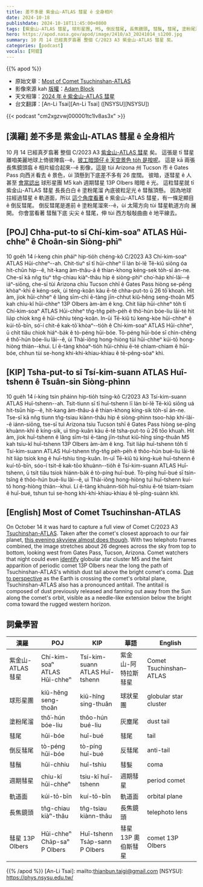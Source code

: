 ```yaml
---
title: 差不多是 紫金山-ATLAS 彗星 ê 全身相片
date: 2024-10-18
publishdate: 2024-10-18T11:45:00+0800
tags: [紫金山-ATLAS 彗星, 球形星團, M5, 倒反彗尾, 長焦鏡頭, 彗鬚, 彗尾, 塗粉尾溜, 週期性彗星, 彗星 13P Olbers, 軌道面]
hero: https://apod.nasa.gov/apod/image/2410/a3_20241014_s1200.jpg
summary: 10 月 14 已經真歹翕著 整個 C/2023 A3 紫金山-ATLAS 彗星 矣。
categories: [podcast]
vocals: [阿錕]
---
```


{{% apod %}}

- 原始文章：[Most of Comet Tsuchinshan-ATLAS](https://apod.nasa.gov/apod/ap241018.html)
- 影像來源 kah [版權][copyright]：[Adam Block](https://www.adamblockphotos.com/contact.html)
- 天文相簿：[2024 年 ê 紫金山-ATLAS 彗星](https://www.facebook.com/media/set/?vanity=APOD.Sky&set=a.516503464411569)
- 台文翻譯：[An-Li Tsai][An-Li Tsai] ([NSYSU][NSYSU])

{{< podcast "cm2xgzvwj000001tc1lv8as3x" >}}

## [漢羅] 差不多是 紫金山-ATLAS 彗星 ê 全身相片
10 月 14 已經真歹翕著 整個 C/2023 A3 [紫金山-ATLAS 彗星][Tsuchinshan-ATLAS] 矣。
這張是 tī 彗星離咱美麗地球上倚彼陣翕--ê，[彼工暗頭仔 ê 天空景色 to̍h 是按呢][this evening skyview almost does though]。
這是 kā 兩張長焦鏡頭翕 ê 相片組合起來--ê 影像，這是 tùi Arizona 州 Tucson 市 ê Gates Pass 向西爿看去 ê 景色，ùi 頂懸到下底差不多有 26 度闊。
彼暗，逐彗星 ê 人甚至 [會當認出][identify] 球形星團 M5 kah 週期彗星 13P Olbers 暗暗 ê 光。
這粒彗星就 tī 紫金山-ATLAS 彗星 長長白白 ê 塗粉尾溜 內底彼粒足光 ê 彗鬚頂懸。
因為地球拄經過彗星 ê 軌道面，所以 [這个角度看著][Due to perspective] ê 紫金山-ATLAS 彗星，有一條足顯目 ê 倒反彗尾。
倒反彗尾是進前 ê 塗粉尾溜來--ê，ùi 太陽方向 tùi 彗星軌道方向 展開。
你會當看著 彗鬚下底 尖尖 ê 彗尾，伸 tùi 西方敧敧曲曲 ê 地平線去。

## [POJ] Chha-put-to sī Chí-kim-soaⁿ ATLAS Hūi-chheⁿ ê Choân-sin Siòng-phìⁿ
10 goe̍h 14 í-keng chin pháiⁿ hip-tio̍h chéng-kô C/2023 A3 Chí-kim-soaⁿ ATLAS Hūi-chheⁿ--ah.
Chit-tiuⁿ sī tī hūi-chheⁿ lī lán bí-lē Tē-kiû siōng óa hit-chūn hip--ê, hit-kang àm-thâu-á ê thian-khong kéng-sek to̍h-sī án-ne.
Che-sī kā nn̄g tiuⁿ tn̂g-chiau kiàⁿ-thâu hip ê siòng-phìⁿ cho͘-ha̍p khí-lâi--ê iáⁿ-siōng, che-sī tùi Arizona chiu Tucson chhī ê Gates Pass hiòng se-pêng khòaⁿ-khì ê kéng-sek, ùi téng-koân kàu ē-té chha-put-to ū 26 tō͘ khoah.
Hit àm, jiok hūi-chheⁿ ê lâng sīm-chì ē-tàng jīn-chhut kiû-hêng seng-thoân M5 kah chiu-kî hūi-chheⁿ 13P Olbers àm-àm ê kng.
Chit lia̍p hūi-chheⁿ to̍h tī Chí-kim-soaⁿ ATLAS Hūi-chheⁿ tn̂g-tn̂g pe̍h-pe̍h ê thô͘-hún bóe-liu lāi-té hit lia̍p chiok kng ê hūi-chhiu téng-koân.
In-ūi Tē-kiû tú keng-kòe hūi-chheⁿ ê kúi-tō-bīn, só͘-í chit-ê kak-tō͘ khòaⁿ--tio̍h ê Chí-kim-soaⁿ ATLAS Hūi-chheⁿ, ū chi̍t tiâu chiok hiáⁿ-ba̍k ê tò-péng hūi-bóe.
Tò-péng hūi-bóe sī chìn-chêng ê thô͘-hún bóe-liu lâi--ê, ùi Thài-iông hong-hiòng tùi hūi-chheⁿ kúi-tō hong-hiòng thián--khui.
Lí ē-tàng khòaⁿ-tio̍h hūi-chhiu ē-té chiam-chiam ê hūi-bóe, chhun tùi se-hong khi-khi-khiau-khiau ê tē-pêng-sòaⁿ khì.

## [KIP] Tsha-put-to sī Tsí-kim-suann ATLAS Huī-tshenn ê Tsuân-sin Siòng-phìnn
10 gue̍h 14 í-king tsin pháinn hip-tio̍h tsíng-kô C/2023 A3 Tsí-kim-suann ATLAS Huī-tshenn--ah.
Tsit-tiunn sī tī huī-tshenn lī lán bí-lē Tē-kiû siōng uá hit-tsūn hip--ê, hit-kang àm-thâu-á ê thian-khong kíng-sik to̍h-sī án-ne.
Tse-sī kā nn̄g tiunn tn̂g-tsiau kiànn-thâu hip ê siòng-phìnn tsoo-ha̍p khí-lâi--ê iánn-siōng, tse-sī tuì Arizona tsiu Tucson tshī ê Gates Pass hiòng se-pîng khuànn-khì ê kíng-sik, uì tíng-kuân kàu ē-té tsha-put-to ū 26 tōo khuah.
Hit àm, jiok huī-tshenn ê lâng sīm-tsì ē-tàng jīn-tshut kiû-hîng sing-thuân M5 kah tsiu-kî huī-tshenn 13P Olbers àm-àm ê kng.
Tsit lia̍p huī-tshenn to̍h tī Tsí-kim-suann ATLAS Huī-tshenn tn̂g-tn̂g pe̍h-pe̍h ê thôo-hún bué-liu lāi-té hit lia̍p tsiok kng ê huī-tshiu tíng-kuân.
In-uī Tē-kiû tú king-kuè huī-tshenn ê kuí-tō-bīn, sóo-í tsit-ê kak-tōo khuànn--tio̍h ê Tsí-kim-suann ATLAS Huī-tshenn, ū tsi̍t tiâu tsiok hiánn-ba̍k ê tò-píng huī-bué.
Tò-píng huī-bué sī tsìn-tsîng ê thôo-hún bué-liu lâi--ê, uì Thài-iông hong-hiòng tuì huī-tshenn kuí-tō hong-hiòng thián--khui.
Lí ē-tàng khuànn-tio̍h huī-tshiu ē-té tsiam-tsiam ê huī-bué, tshun tuì se-hong khi-khi-khiau-khiau ê tē-pîng-suànn khì.

## [English] Most of Comet Tsuchinshan-ATLAS
On October 14 it was hard to capture a full view of Comet C/2023 A3 [Tsuchinshan-ATLAS][Tsuchinshan-ATLAS].
Taken after the comet's closest approach to our fair planet, [this evening skyview almost does though][this evening skyview almost does though].
With two telephoto frames combined, the image stretches about 26 degrees across the sky from top to bottom, looking west from Gates Pass, Tucson, Arizona.
Comet watchers that night could even [identify][identify] globular star cluster M5 and the faint apparition of periodic comet 13P Olbers near the long the path of Tsuchinshan-ATLAS's whitish dust tail above the bright comet's coma.
[Due to perspective][Due to perspective] as the Earth is crossing the comet's orbital plane, Tsuchinshan-ATLAS also has a pronounced antitail.
The antitail is composed of dust previously released and fanning out away from the Sun along the comet's orbit, visible as a needle-like extension below the bright coma toward the rugged western horizon.

## 詞彙學習
|漢羅|POJ|KIP|華語|English|
|-|-|-|-|-|
| 紫金山-ATLAS 彗星 | Chí-kim-soaⁿ ATLAS Hūi-chheⁿ | Tsí-kim-suann ATLAS Huī-tshenn | 紫金山-阿特拉斯 彗星 | Comet Tsuchinshan–ATLAS |
| 球形星團 | kiû-hêng seng-thoân | kiû-hîng sing-thuân | 球狀星團 | globular star cluster |
| 塗粉尾溜 | thô͘-hún bóe-liu | thôo-hún bué-liu | 灰塵尾 | dust tail |
| 彗尾 | hūi-bóe | huī-bué | 彗尾 | tail |
| 倒反彗尾 | tò-péng hūi-bóe | tò-píng huī-bué | 反彗尾 | anti-tail |
| 彗鬚 | hūi-chhiu | huī-tshiu | 彗髮 | coma |
| 週期彗星 | chiu-kî hūi-chheⁿ | tsiu-kî huī-tshenn | 週期彗星 | period comet |
| 軌道面 | kúi-tō-bīn | kuí-tō-bīn | 軌道面 | orbital plane |
| 長焦鏡頭 | tn̂g-chiau kiàⁿ-thâu | tn̂g-tsiau kiànn-thâu | 長焦鏡頭 | telephoto lens |
| 彗星 13P Olbers| Hūi-chheⁿ Cha̍p-saⁿ P Olbers | Huī-tshenn Tsa̍p-sann P Olbers | 彗星 13P 奧伯斯彗星 | comet 13P Olbers |

{{% /apod %}}
[An-Li Tsai]: mailto:thianbun.taigi@gmail.com
[NSYSU]: https://phys.nsysu.edu.tw/

[copyright]: https://apod.nasa.gov/apod/fap/lib/about_apod.html#srapply
[License3]: https://creativecommons.org/licenses/by/3.0/
[License2]:https://creativecommons.org/licenses/by-nc-nd/2.0/

[Tsuchinshan-ATLAS]:https://skyandtelescope.org/astronomy-news/comet-tsuchinshan-atlas-climbs-brightens-and-delights/
[this evening skyview almost does though]:https://www.adamblockphotos.com/c2023-a3-2024-10-14.html
[identify]:https://apod.nasa.gov/apod/image/2410/olbersM5detail.jpg
[Due to perspective]:https://apod.nasa.gov/apod/ap230127.html
